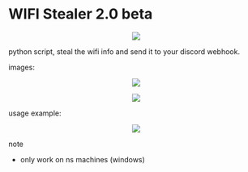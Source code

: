 # WIFI Stealer 2.0 beta

<p align= "center">  <img  src="https://imgur.com/jEgI0ts.png">
  
python script, steal the wifi info and send it to your discord webhook.

images: 
<p align= "center">  <img  src="https://imgur.com/PyUQuDQ.png">
<p align= "center">  <img  src="https://imgur.com/K8ohv5U.png">

usage example:
<p align= "center">  <img src="https://imgur.com/tCkzYlv.png">


note
+ only work on ns machines (windows)
